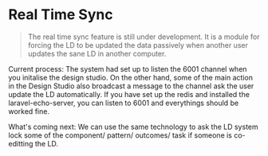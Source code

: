 # Real Time Sync

> The real time sync feature is still under development. It is a module for forcing the LD to be updated the data passively when another user updates the sane LD in another computer.

Current process: The system had set up to listen the 6001 channel when you initalise the design studio. On the other hand, some of the main action in the Design Studio also broadcast a message to the channel ask the user update the LD automatically. If you have set up the redis and installed the laravel-echo-server, you can listen to 6001 and everythings should be worked fine.

What's coming next: We can use the same technology to ask the LD system lock some of the component/ pattern/ outcomes/ task if someone is co-editting the LD.

